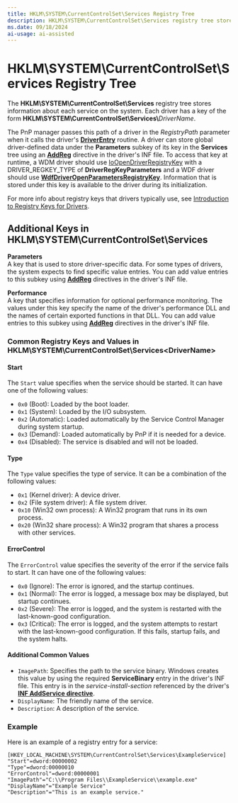 ```yaml
---
title: HKLM\SYSTEM\CurrentControlSet\Services Registry Tree
description: HKLM\SYSTEM\CurrentControlSet\Services registry tree stores information about each service on the system.
ms.date: 09/18/2024
ai-usage: ai-assisted
---
```


# HKLM\\SYSTEM\\CurrentControlSet\\Services Registry Tree

The **HKLM\\SYSTEM\\CurrentControlSet\\Services** registry tree stores information about each service on the system. Each driver has a key of the form **HKLM\\SYSTEM\\CurrentControlSet\\Services\\**<em>DriverName</em>.

The PnP manager passes this path of a driver in the *RegistryPath* parameter when it calls the driver's [**DriverEntry**](/windows-hardware/drivers/ddi/wdm/nc-wdm-driver_initialize) routine. A driver can store global driver-defined data under the **Parameters** subkey of its key in the **Services** tree using an [**AddReg**](./inf-addreg-directive.md) directive in the driver's INF file. To access that key at runtime, a WDM driver should use [IoOpenDriverRegistryKey](/windows-hardware/drivers/ddi/wdm/nf-wdm-ioopendriverregistrykey) with a DRIVER_REGKEY_TYPE of **DriverRegKeyParameters** and a WDF driver should use [**WdfDriverOpenParametersRegistryKey**](/windows-hardware/drivers/ddi/wdfdriver/nf-wdfdriver-wdfdriveropenparametersregistrykey). Information that is stored under this key is available to the driver during its initialization.

For more info about registry keys that drivers typically use, see [Introduction to Registry Keys for Drivers](../wdf/introduction-to-registry-keys-for-drivers.md).

## Additional Keys in HKLM\SYSTEM\CurrentControlSet\Services

<a href="" id="parameters"></a>**Parameters**  
A key that is used to store driver-specific data. For some types of drivers, the system expects to find specific value entries. You can add value entries to this subkey using [**AddReg**](./inf-addreg-directive.md) directives in the driver's INF file.

<a href="" id="performance"></a>**Performance**  
A key that specifies information for optional performance monitoring. The values under this key specify the name of the driver's performance DLL and the names of certain exported functions in that DLL. You can add value entries to this subkey using [**AddReg**](./inf-addreg-directive.md) directives in the driver's INF file.

### Common Registry Keys and Values in HKLM\SYSTEM\CurrentControlSet\Services\<DriverName>

#### Start
The `Start` value specifies when the service should be started. It can have one of the following values:
- `0x0` (Boot): Loaded by the boot loader.
- `0x1` (System): Loaded by the I/O subsystem.
- `0x2` (Automatic): Loaded automatically by the Service Control Manager during system startup.
- `0x3` (Demand): Loaded automatically by PnP if it is needed for a device.
- `0x4` (Disabled): The service is disabled and will not be loaded.

#### Type
The `Type` value specifies the type of service. It can be a combination of the following values:
- `0x1` (Kernel driver): A device driver.
- `0x2` (File system driver): A file system driver.
- `0x10` (Win32 own process): A Win32 program that runs in its own process.
- `0x20` (Win32 share process): A Win32 program that shares a process with other services.

#### ErrorControl
The `ErrorControl` value specifies the severity of the error if the service fails to start. It can have one of the following values:
- `0x0` (Ignore): The error is ignored, and the startup continues.
- `0x1` (Normal): The error is logged, a message box may be displayed, but startup continues.
- `0x2` (Severe): The error is logged, and the system is restarted with the last-known-good configuration.
- `0x3` (Critical): The error is logged, and the system attempts to restart with the last-known-good configuration. If this fails, startup fails, and the system halts.

#### Additional Common Values
- `ImagePath`: Specifies the path to the service binary. Windows creates this value by using the required **ServiceBinary** entry in the driver's INF file. This entry is in the *service-install-section* referenced by the driver's [**INF AddService directive**](inf-addservice-directive.md).
- `DisplayName`: The friendly name of the service.
- `Description`: A description of the service.

### Example
Here is an example of a registry entry for a service:
```plaintext
[HKEY_LOCAL_MACHINE\SYSTEM\CurrentControlSet\Services\ExampleService]
"Start"=dword:00000002
"Type"=dword:00000010
"ErrorControl"=dword:00000001
"ImagePath"="C:\\Program Files\\ExampleService\\example.exe"
"DisplayName"="Example Service"
"Description"="This is an example service."
```

